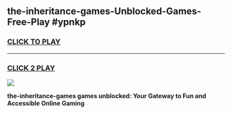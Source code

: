 
## the-inheritance-games-Unblocked-Games-Free-Play #ypnkp
<h3>
<a href="https://us.freeplayer.one?title=the-inheritance-games&ref=9M">CLICK TO PLAY</a></h3>
<hr>

<h3>
<a href="https://us.freeplayer.one?title=the-inheritance-games&ref=9M">CLICK 2 PLAY</a>
  
</h3>

<a href="https://us.freeplayer.one?title=the-inheritance-games&ref=9M"><img src="https://clearcache.store/games.png"></a>


**the-inheritance-games games unblocked: Your Gateway to Fun and Accessible Online Gaming**
